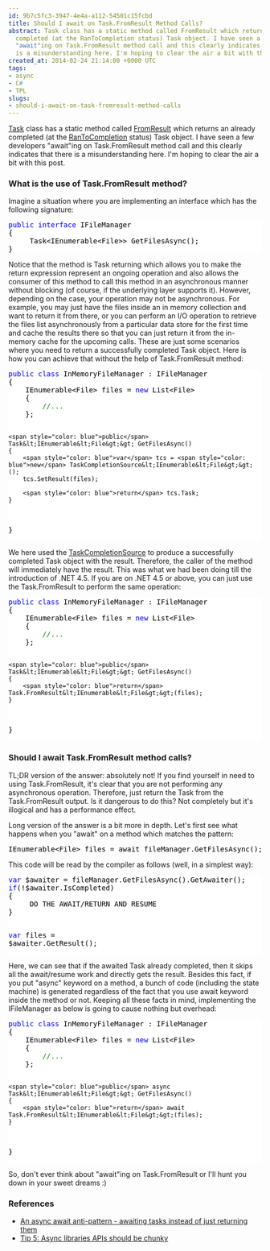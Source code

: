```yaml
---
id: 9b7c5fc3-3947-4e4a-a112-54501c15fcbd
title: Should I await on Task.FromResult Method Calls?
abstract: Task class has a static method called FromResult which returns an already
  completed (at the RanToCompletion status) Task object. I have seen a few developers
  "await"ing on Task.FromResult method call and this clearly indicates that there
  is a misunderstanding here. I'm hoping to clear the air a bit with this post.
created_at: 2014-02-24 21:14:00 +0000 UTC
tags:
- async
- C#
- TPL
slugs:
- should-i-await-on-task-fromresult-method-calls
---
```


<p><a href="http://msdn.microsoft.com/en-us/library/system.threading.tasks.task(v=vs.110).aspx">Task</a> class has a static method called <a href="http://msdn.microsoft.com/en-us/library/hh194922(v=vs.110).aspx">FromResult</a> which returns an already completed (at the <a href="http://msdn.microsoft.com/en-us/library/system.threading.tasks.taskstatus(v=vs.110).aspx">RanToCompletion</a> status) Task object. I have seen a few developers "await"ing on Task.FromResult method call and this clearly indicates that there is a misunderstanding here. I'm hoping to clear the air a bit with this post. <h3>What is the use of Task.FromResult method?</h3> <p>Imagine a situation where you are implementing an interface which has the following signature:  <div class="code-wrapper border-shadow-1"> <div style="color: black; background-color: white"><pre><span style="color: blue">public</span> <span style="color: blue">interface</span> IFileManager
{
     Task&lt;IEnumerable&lt;File&gt;&gt; GetFilesAsync();
}</pre></div></div>
<p>Notice that the method is Task returning which allows you to make the return expression represent an ongoing operation and also allows the consumer of this method to call this method in an asynchronous manner without blocking (of course, if the underlying layer supports it). However, depending on the case, your operation may not be asynchronous. For example, you may just have the files inside an in memory collection and want to return it from there, or you can perform an I/O operation to retrieve the files list asynchronously from a particular data store for the first time and cache the results there so that you can just return it from the in-memory cache for the upcoming calls. These are just some scenarios where you need to return a successfully completed Task object. Here is how you can achieve that without the help of Task.FromResult method: 
<div class="code-wrapper border-shadow-1">
<div style="color: black; background-color: white"><pre><span style="color: blue">public</span> <span style="color: blue">class</span> InMemoryFileManager : IFileManager
{
    IEnumerable&lt;File&gt; files = <span style="color: blue">new</span> List&lt;File&gt;
    {
        <span style="color: green">//...</span>
    };

    <span style="color: blue">public</span> Task&lt;IEnumerable&lt;File&gt;&gt; GetFilesAsync()
    {
        <span style="color: blue">var</span> tcs = <span style="color: blue">new</span> TaskCompletionSource&lt;IEnumerable&lt;File&gt;&gt;();
        tcs.SetResult(files);

        <span style="color: blue">return</span> tcs.Task;
    }
}</pre></div></div>
<p>We here used the <a href="http://msdn.microsoft.com/en-us/library/dd449174(v=vs.110).aspx">TaskCompletionSource</a> to produce a successfully completed Task object with the result. Therefore, the caller of the method will immediately have the result. This was what we had been doing till the introduction of .NET 4.5. If you are on .NET 4.5 or above, you can just use the Task.FromResult to perform the same operation:
<div class="code-wrapper border-shadow-1">
<div style="color: black; background-color: white"><pre><span style="color: blue">public</span> <span style="color: blue">class</span> InMemoryFileManager : IFileManager
{
    IEnumerable&lt;File&gt; files = <span style="color: blue">new</span> List&lt;File&gt;
    {
        <span style="color: green">//...</span>
    };

    <span style="color: blue">public</span> Task&lt;IEnumerable&lt;File&gt;&gt; GetFilesAsync()
    {
        <span style="color: blue">return</span> Task.FromResult&lt;IEnumerable&lt;File&gt;&gt;(files);
    }
}</pre></div>
<h3>Should I await Task.FromResult method calls?</h3>
<p>TL;DR version of the answer: absolutely not! If you find yourself in need to using Task.FromResult, it's clear that you are not performing any asynchronous operation. Therefore, just return the Task from the Task.FromResult output. Is it dangerous to do this? Not completely but it's illogical and has a performance effect.
<p>Long version of the answer is a bit more in depth. Let's first see what happens when you "await" on a method which matches the pattern:
<div class="code-wrapper border-shadow-1">
<div style="color: black; background-color: white"><pre>IEnumerable&lt;File&gt; files = await fileManager.GetFilesAsync();</pre></div></div></div>
<p>This code will be read by the compiler as follows (well, in a simplest way):
<div class="code-wrapper border-shadow-1">
<div style="color: black; background-color: white"><pre><span style="color: blue">var</span> $awaiter = fileManager.GetFilesAsync().GetAwaiter();
<span style="color: blue">if</span>(!$awaiter.IsCompleted) 
{
     DO THE AWAIT/RETURN AND RESUME
}

<span style="color: blue">var</span> files = $awaiter.GetResult();</pre></div>
<p>Here, we can see that if the awaited Task already completed, then it skips all the await/resume work and directly gets the result. Besides this fact, if you put "async" keyword on a method, a bunch of code (including the state machine) is generated regardless of the fact that you use await keyword inside the method or not. Keeping all these facts in mind, implementing the IFileManager as below is going to cause nothing but overhead:
<div class="code-wrapper border-shadow-1">
<div style="color: black; background-color: white"><pre><span style="color: blue">public</span> <span style="color: blue">class</span> InMemoryFileManager : IFileManager
{
    IEnumerable&lt;File&gt; files = <span style="color: blue">new</span> List&lt;File&gt;
    {
        <span style="color: green">//...</span>
    };

    <span style="color: blue">public</span> async Task&lt;IEnumerable&lt;File&gt;&gt; GetFilesAsync()
    {
        <span style="color: blue">return</span> await Task.FromResult&lt;IEnumerable&lt;File&gt;&gt;(files);
    }
}</pre></div>
<p>So, don't ever think about "await"ing on Task.FromResult or I'll hunt you down in your sweet dreams :)</p>
<h3>References</h3>
<ul>
<li><a href="http://dhickey.ie/post/2013/04/11/An-async-await-antipattern-awaiting-tasks-instead-of-just-returning-them.aspx">An async await anti-pattern - awaiting tasks instead of just returning them</a>
<li><a href="http://channel9.msdn.com/Series/Three-Essential-Tips-for-Async/Async-libraries-APIs-should-be-chunky">Tip 5: Async libraries APIs should be chunky</a></li></ul></div></div>  